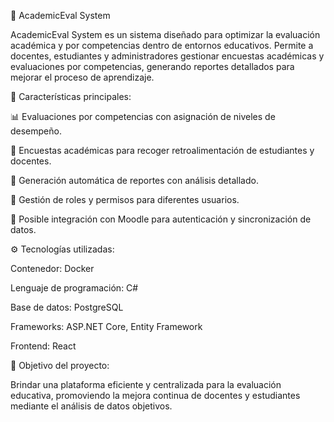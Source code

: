📌 AcademicEval System

AcademicEval System es un sistema diseñado para optimizar la evaluación académica y por competencias dentro de entornos educativos. Permite a docentes, estudiantes y administradores gestionar encuestas académicas y evaluaciones por competencias, generando reportes detallados para mejorar el proceso de aprendizaje.

🚀 Características principales:

📊 Evaluaciones por competencias con asignación de niveles de desempeño.

📝 Encuestas académicas para recoger retroalimentación de estudiantes y docentes.

📄 Generación automática de reportes con análisis detallado.

🔐 Gestión de roles y permisos para diferentes usuarios.

🔗 Posible integración con Moodle para autenticación y sincronización de datos.

⚙️ Tecnologías utilizadas:

Contenedor: Docker

Lenguaje de programación: C#

Base de datos: PostgreSQL

Frameworks: ASP.NET Core, Entity Framework

Frontend: React

🎯 Objetivo del proyecto:

Brindar una plataforma eficiente y centralizada para la evaluación educativa, promoviendo la mejora continua de docentes y estudiantes mediante el análisis de datos objetivos.
